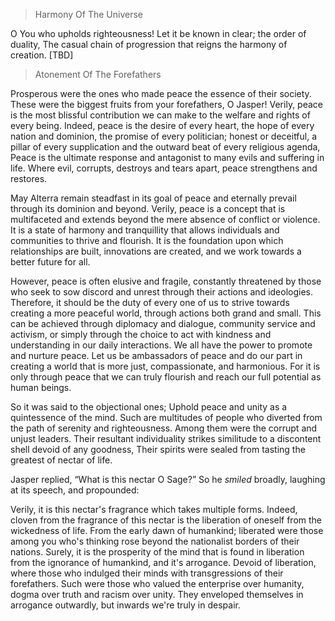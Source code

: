 > Harmony Of The Universe 

O You who upholds righteousness! Let it be known in clear; the order of duality, The casual chain of progression that reigns the harmony of creation. [TBD]


> Atonement Of The Forefathers

Prosperous were the ones who made peace the essence of their society. These were the biggest fruits from your forefathers, O Jasper! Verily, peace is the most blissful contribution we can make to the welfare and rights of every being. Indeed, peace is the desire of every heart, the hope of every nation and dominion, the promise of every politician; honest or deceitful, a pillar of every supplication and the outward beat of every religious agenda, Peace is the ultimate response and antagonist to many evils and suffering in life. Where evil, corrupts, destroys and tears apart, peace strengthens and restores. 

May Alterra remain steadfast in its goal of peace and eternally prevail through its dominion and beyond. Verily, peace is a concept that is multifaceted and extends beyond the mere absence of conflict or violence. It is a state of harmony and tranquillity that allows individuals and communities to thrive and flourish. It is the foundation upon which relationships are built, innovations are created, and we work towards a better future for all. 

However, peace is often elusive and fragile, constantly threatened by those who seek to sow discord and unrest through their actions and ideologies. Therefore, it should be the duty of every one of us to strive towards creating a more peaceful world, through actions both grand and small. This can be achieved through diplomacy and dialogue, community service and activism, or simply through the choice to act with kindness and understanding in our daily interactions. We all have the power to promote and nurture peace. Let us be ambassadors of peace and do our part in creating a world that is more just, compassionate, and harmonious. For it is only through peace that we can truly flourish and reach our full potential as human beings.

So it was said to the objectional ones; Uphold peace and unity as a quintessence of the mind. Such are multitudes of people who diverted from the path of serenity and righteousness. Among them were the corrupt and unjust leaders. Their resultant individuality strikes similitude to a discontent shell devoid of any goodness, Their spirits were sealed from tasting the greatest of nectar of life. 

Jasper replied, “What is this nectar O Sage?” So he _smiled_ broadly, laughing at its speech, and propounded:

Verily, it is this nectar's fragrance which takes multiple forms. Indeed, cloven from the fragrance of this nectar is the liberation of oneself from the wickedness of life. From the early dawn of humankind; liberated were those among you who's thinking rose beyond the nationalist borders of their nations. Surely, it is the prosperity of the mind that is found in liberation from the ignorance of humankind, and it's arrogance. Devoid of liberation, where those who indulged their minds with transgressions of their forefathers. Such were those who valued the enterprise over humanity, dogma over truth and racism over unity. They enveloped themselves in arrogance outwardly, but inwards we're truly in despair. 



